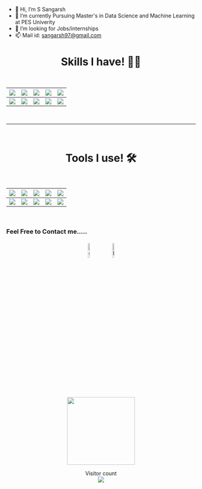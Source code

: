 - 👋 Hi, I’m S Sangarsh
- 🌱 I’m currently Pursuing Master's in Data Science and Machine Learning at PES Univerity
- 👯 I’m looking for Jobs/internships
- 📫 Mail id: sangarsh97@gmail.com


<h1 align="center">Skills I have! 🤸‍♂</h1>
<Br>
  
|![](https://img.shields.io/badge/ML-Machine%20Learning-brightgreen?style=for-the-badge)|![](https://img.shields.io/badge/DL-Deep%20Learning-brightgreen?style=for-the-badge)|![](https://img.shields.io/badge/NLP-Natural%20Language%20Processing-brightgreen?style=for-the-badge)|![](https://img.shields.io/badge/Web%20Scraping-red?style=for-the-badge)|![](https://img.shields.io/badge/Dashboards-red?style=for-the-badge)|
|---|---|---|---|---|
|![](https://img.shields.io/badge/Data%20Science-blue?style=for-the-badge)|![](https://img.shields.io/badge/DS-Data%20Cleaning-blue?style=for-the-badge)|![](https://img.shields.io/badge/DS-Data%20Analysis-blue?style=for-the-badge)|![](https://img.shields.io/badge/DS-Data%20Visualization-blue?style=for-the-badge)|![](https://img.shields.io/badge/And%20More!-yellow?style=for-the-badge)|
  
  
<Br>
<hr>
<Br>
<h1 align="center">Tools I use! 🛠️</h1>
<Br>
 
|![](https://img.shields.io/badge/Python-FFD43B?style=for-the-badge&logo=python&logoColor=darkgreen)|![](https://img.shields.io/badge/TensorFlow-FF6F00?style=for-the-badge&logo=TensorFlow&logoColor=white)|![](https://img.shields.io/badge/scikit_learn-F7931E?style=for-the-badge&logo=scikit-learn&logoColor=white)|![](https://img.shields.io/badge/Keras-D00000?style=for-the-badge&logo=Keras&logoColor=white)|![](https://img.shields.io/badge/Jupyter-F37626.svg?&style=for-the-badge&logo=Jupyter&logoColor=white)|
|---|---|---|---|---|
|![](https://img.shields.io/badge/conda-342B029.svg?&style=for-the-badge&logo=anaconda&logoColor=white)|![](https://img.shields.io/badge/Pandas-2C2D72?style=for-the-badge&logo=pandas&logoColor=white)|![](https://img.shields.io/badge/Numpy-777BB4?style=for-the-badge&logo=numpy&logoColor=white)|![](https://img.shields.io/badge/Plotly-239120?style=for-the-badge&logo=plotly&logoColor=white)|![](https://img.shields.io/badge/And%20More!-yellow?style=for-the-badge)|
  

<Br>

### Feel Free to Contact me.....

<p align="center">
	<a href="https://github.com/S-Sangarsh"><img alt="github" width="10%" style="padding:5px" src="https://img.icons8.com/clouds/100/000000/github.png"/></a>
	<a href="https://linkedin.com/in/sangarshs"><img alt="linkedin" width="10%" style="padding:5px" src="https://img.icons8.com/clouds/100/000000/linkedin.png"/></a>
</p>

<p align="center">
<a href="https://github.com/S-Sangarsh">
  <img height="180em" src="https://github-readme-stats.vercel.app/api?username=S-Sangarsh&show_icons=true&theme=radical" />
 <!--- <img height="180em" src="https://github-readme-stats-eight-theta.vercel.app/api/top-langs/?username=S-Sangarsh&theme=radical&layout=compact&exclude_lang=java+r" />--->
    </a>
</p>


<p align="center"> 
  Visitor count<br>
  <img src="https://profile-counter.glitch.me/S-Sangarsh/count.svg" />
</p>






